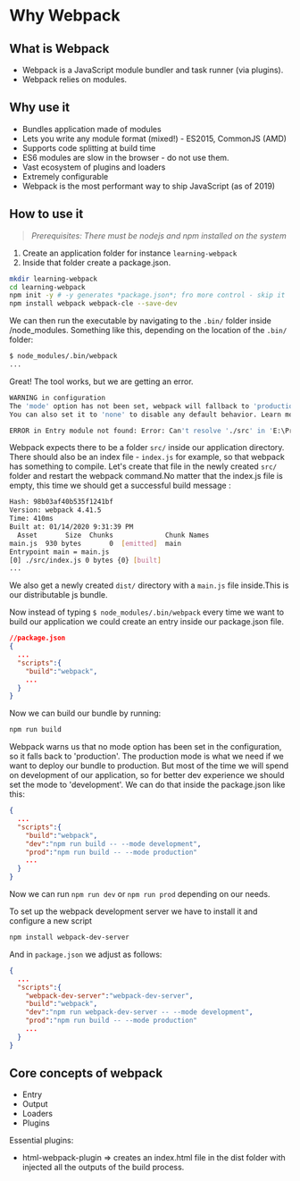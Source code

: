# Why Webpack

## What is Webpack

* Webpack is a JavaScript module bundler and task runner (via plugins).
* Webpack relies on modules.

## Why use it

* Bundles application made of modules
* Lets you write any module format (mixed!) - ES2015, CommonJS (AMD)
* Supports code splitting at build time
* ES6 modules are slow in the browser - do not use them.
* Vast ecosystem of plugins and loaders
* Extremely configurable
* Webpack is the most performant way to ship JavaScript (as of 2019)

## How to use it

>*Prerequisites: There must be nodejs and npm installed on the system*

1. Create an application folder for instance `learning-webpack`
2. Inside that folder create a package.json.

```bash
mkdir learning-webpack
cd learning-webpack
npm init -y # -y generates *package.json*; fro more control - skip it
npm install webpack webpack-cle --save-dev
```

We can then run the executable by navigating to the `.bin/` folder inside /node_modules. Something like this, depending on the location of the `.bin/` folder:

```bash
$ node_modules/.bin/webpack
...
```

Great! The tool works, but we are getting an error.

```bash
WARNING in configuration
The 'mode' option has not been set, webpack will fallback to 'production' for this value. Set 'mode' option to 'development' or 'production' to enable defaults for each environment.
You can also set it to 'none' to disable any default behavior. Learn more: https://webpack.js.org/configuration/mode/

ERROR in Entry module not found: Error: Can't resolve './src' in 'E:\Programming\react-lab\learning-webpack'
```

Webpack expects there to be a folder `src/` inside our application directory. There should also be an index file - `index.js` for example, so that webpack has something to compile. Let's create that file in the newly created `src/` folder and restart the webpack command.No matter that the index.js file is empty, this time we should get a successful build message :

```bash
Hash: 98b03af40b535f1241bf
Version: webpack 4.41.5
Time: 410ms
Built at: 01/14/2020 9:31:39 PM
  Asset       Size  Chunks             Chunk Names
main.js  930 bytes       0  [emitted]  main
Entrypoint main = main.js
[0] ./src/index.js 0 bytes {0} [built]
...
```

We also get a newly created `dist/` directory with a `main.js` file inside.This is our distributable js bundle.

Now instead of typing `$ node_modules/.bin/webpack` every time we want to build our application we could create an entry inside our package.json file.

```json
//package.json
{
  ...
  "scripts":{
    "build":"webpack",
    ...
  }
}
```

Now we can build our bundle by running:

```bash
npm run build
```

Webpack warns us that no mode option has been set in the configuration, so it falls back to 'production'. The production mode is what we need if we want to deploy our bundle to production. But most of the time we will spend on development of our application, so for better dev experience we should set the mode to 'development'. We can do that inside the package.json like this:

```json
{
  ...
  "scripts":{
    "build":"webpack",
    "dev":"npm run build -- --mode development",
    "prod":"npm run build -- --mode production"
    ...
  }
}
```

Now we can run `npm run dev` or `npm run prod` depending on our needs.

To set up the webpack development server we have to install it and configure a new script

```bash
npm install webpack-dev-server
```

And in `package.json` we adjust as follows:

```json
{
  ...
  "scripts":{
    "webpack-dev-server":"webpack-dev-server",
    "build":"webpack",
    "dev":"npm run webpack-dev-server -- --mode development",
    "prod":"npm run build -- --mode production"
    ...
  }
}
```

## Core concepts of webpack

* Entry
* Output
* Loaders
* Plugins

Essential plugins:

* html-webpack-plugin => creates an index.html file in the dist folder with injected all the outputs of the build process.
